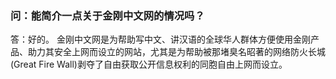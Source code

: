 ### 问：能简介一点关于金刚中文网的情况吗？

答：好的。
金刚中文网是为帮助写中文、讲汉语的全球华人群体方便使用金刚产品、助力其安全上网而设立的网站，尤其是为帮助被那堵臭名昭著的网络防火长城(Great Fire Wall)剥夺了自由获取公开信息权利的同胞自由上网而设立。
